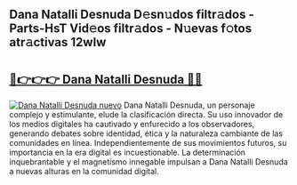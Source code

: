 ## Dana Natalli Desnuda D𝚎sn𝚞dos filtr𝚊dos - Parts-HsT Vid𝚎os filtr𝚊dos - N𝚞evas f𝚘tos atr𝚊ctivas 12wIw

# <h2><a href="http://mbc5gm.tromn.icu/?c=Dana+Natalli+Desnuda">🔗👉👉👉 Dana Natalli Desnuda 🔗🔗</a></h2>

[![Dana Natalli Desnuda nuevo](https://i.imgur.com/pEAQMta.gif)](http://mbc5gm.tromn.icu/?c=Dana+Natalli+Desnuda)
Dana Natalli Desnuda, un personaje complejo y estimulante, elude la clasificación directa. Su uso innovador de los medios digitales ha cautivado y enfurecido a los observadores, generando debates sobre identidad, ética y la naturaleza cambiante de las comunidades en línea. Independientemente de sus movimientos futuros, su importancia en la era digital es incuestionable. La determinación inquebrantable y el magnetismo innegable impulsan a Dana Natalli Desnuda a nuevas alturas en la comunidad digital.
